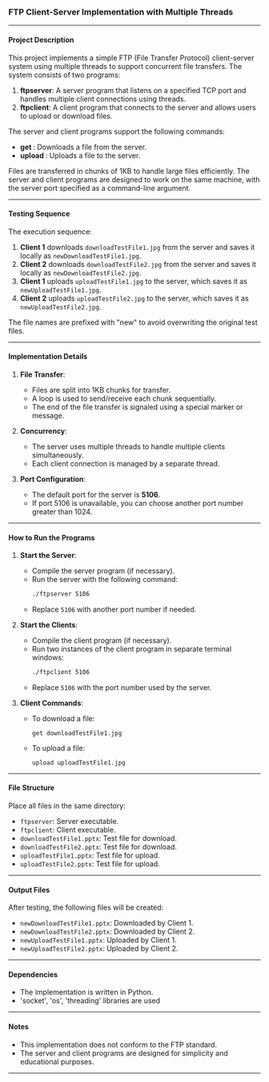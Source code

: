 ### **FTP Client-Server Implementation with Multiple Threads**

---

#### **Project Description**
This project implements a simple FTP (File Transfer Protocol) client-server system using multiple threads to support concurrent file transfers. The system consists of two programs:
1. **ftpserver**: A server program that listens on a specified TCP port and handles multiple client connections using threads.
2. **ftpclient**: A client program that connects to the server and allows users to upload or download files.

The server and client programs support the following commands:
- **get <filename>**: Downloads a file from the server.
- **upload <filename>**: Uploads a file to the server.

Files are transferred in chunks of 1KB to handle large files efficiently. The server and client programs are designed to work on the same machine, with the server port specified as a command-line argument.

---

#### **Testing Sequence**
The execution sequence:
1. **Client 1** downloads `downloadTestFile1.jpg` from the server and saves it locally as `newDownloadTestFile1.jpg`.
2. **Client 2** downloads `downloadTestFile2.jpg` from the server and saves it locally as `newDownloadTestFile2.jpg`.
3. **Client 1** uploads `uploadTestFile1.jpg` to the server, which saves it as `newUploadTestFile1.jpg`.
4. **Client 2** uploads `uploadTestFile2.jpg` to the server, which saves it as `newUploadTestFile2.jpg`.

The file names are prefixed with "new" to avoid overwriting the original test files.

---

#### **Implementation Details**
1. **File Transfer**:
   - Files are split into 1KB chunks for transfer.
   - A loop is used to send/receive each chunk sequentially.
   - The end of the file transfer is signaled using a special marker or message.

2. **Concurrency**:
   - The server uses multiple threads to handle multiple clients simultaneously.
   - Each client connection is managed by a separate thread.

3. **Port Configuration**:
   - The default port for the server is **5106**.
   - If port 5106 is unavailable, you can choose another port number greater than 1024.

---

#### **How to Run the Programs**

1. **Start the Server**:
   - Compile the server program (if necessary).
   - Run the server with the following command:
     ```bash
     ./ftpserver 5106
     ```
   - Replace `5106` with another port number if needed.

2. **Start the Clients**:
   - Compile the client program (if necessary).
   - Run two instances of the client program in separate terminal windows:
     ```bash
     ./ftpclient 5106
     ```
   - Replace `5106` with the port number used by the server.

3. **Client Commands**:
   - To download a file:
     ```
     get downloadTestFile1.jpg
     ```
   - To upload a file:
     ```
     upload uploadTestFile1.jpg
     ```

---

#### **File Structure**
Place all files in the same directory:
- `ftpserver`: Server executable.
- `ftpclient`: Client executable.
- `downloadTestFile1.pptx`: Test file for download.
- `downloadTestFile2.pptx`: Test file for download.
- `uploadTestFile1.pptx`: Test file for upload.
- `uploadTestFile2.pptx`: Test file for upload.

---

#### **Output Files**
After testing, the following files will be created:
- `newDownloadTestFile1.pptx`: Downloaded by Client 1.
- `newDownloadTestFile2.pptx`: Downloaded by Client 2.
- `newUploadTestFile1.pptx`: Uploaded by Client 1.
- `newUploadTestFile2.pptx`: Uploaded by Client 2.

---

#### **Dependencies**
- The implementation is written in Python.
- 'socket', 'os', 'threading' libraries are used

---

#### **Notes**
- This implementation does not conform to the FTP standard.
- The server and client programs are designed for simplicity and educational purposes.

---
